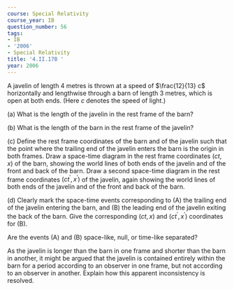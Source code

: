 ```yaml
---
course: Special Relativity
course_year: IB
question_number: 56
tags:
- IB
- '2006'
- Special Relativity
title: '4.II.17B '
year: 2006
---
```



A javelin of length 4 metres is thrown at a speed of $\frac{12}{13} c$ horizontally and lengthwise through a barn of length 3 metres, which is open at both ends. (Here $c$ denotes the speed of light.)

(a) What is the length of the javelin in the rest frame of the barn?

(b) What is the length of the barn in the rest frame of the javelin?

(c) Define the rest frame coordinates of the barn and of the javelin such that the point where the trailing end of the javelin enters the barn is the origin in both frames. Draw a space-time diagram in the rest frame coordinates $(c t, x)$ of the barn, showing the world lines of both ends of the javelin and of the front and back of the barn. Draw a second space-time diagram in the rest frame coordinates $\left(c t^{\prime}, x^{\prime}\right)$ of the javelin, again showing the world lines of both ends of the javelin and of the front and back of the barn.

(d) Clearly mark the space-time events corresponding to (A) the trailing end of the javelin entering the barn, and (B) the leading end of the javelin exiting the back of the barn. Give the corresponding $(c t, x)$ and $\left(c t^{\prime}, x^{\prime}\right)$ coordinates for (B).

Are the events (A) and (B) space-like, null, or time-like separated?

As the javelin is longer than the barn in one frame and shorter than the barn in another, it might be argued that the javelin is contained entirely within the barn for a period according to an observer in one frame, but not according to an observer in another. Explain how this apparent inconsistency is resolved.